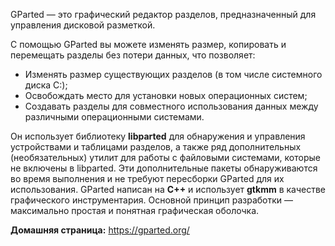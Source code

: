 GParted — это графический редактор разделов, предназначенный для управления дисковой разметкой.

С помощью GParted вы можете изменять размер, копировать и перемещать разделы без потери данных, что позволяет:

* Изменять размер существующих разделов (в том числе системного диска C:);
* Освобождать место для установки новых операционных систем;
* Создавать разделы для совместного использования данных между различными операционными системами.

Он использует библиотеку **libparted** для обнаружения и управления устройствами и таблицами разделов, а также ряд дополнительных
(необязательных) утилит для работы с файловыми системами, которые не включены в libparted.
Эти дополнительные пакеты обнаруживаются во время выполнения и не требуют пересборки GParted для их использования.
GParted написан на **C++** и использует **gtkmm** в качестве графического инструментария.
Основной принцип разработки — максимально простая и понятная графическая оболочка.

**Домашняя страница:** <https://gparted.org/>
